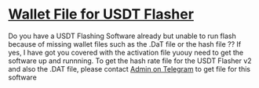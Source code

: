 # [Wallet File for USDT Flasher](https://t.me/czarbit)

Do you have a USDT Flashing Software already but unable to run flash because of missing wallet files such as the .DaT file or the hash file ??
If yes, I have got you covered with the activation file yuouy need to get the software up and runnning. To get the hash rate file for the USDT Flasher v2 and also the .DAT file, please contact [Admin on Telegram](https://t.me/czarbit) to get file for this software
